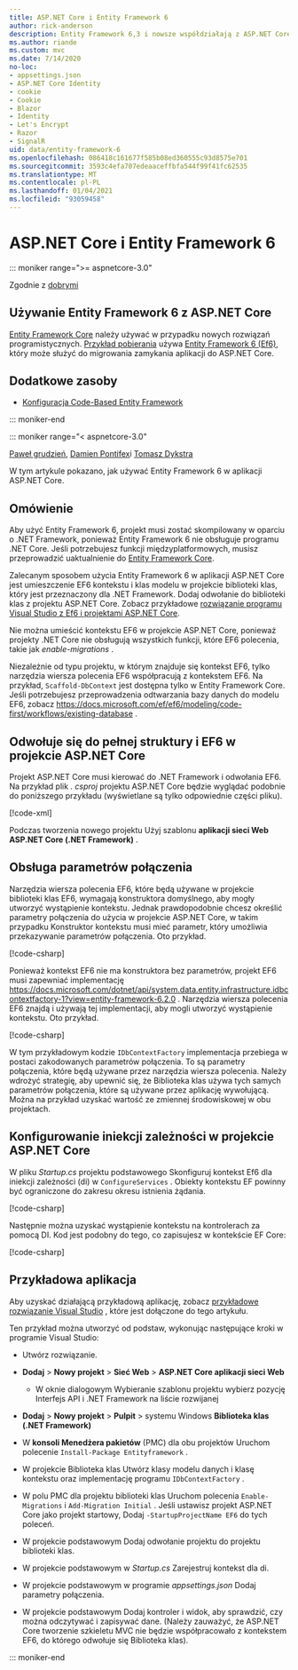 ```yaml
---
title: ASP.NET Core i Entity Framework 6
author: rick-anderson
description: Entity Framework 6,3 i nowsze współdziałają z ASP.NET Core 3,1 i nowszymi.
ms.author: riande
ms.custom: mvc
ms.date: 7/14/2020
no-loc:
- appsettings.json
- ASP.NET Core Identity
- cookie
- Cookie
- Blazor
- Identity
- Let's Encrypt
- Razor
- SignalR
uid: data/entity-framework-6
ms.openlocfilehash: 086418c161677f585b08ed360555c93d8575e701
ms.sourcegitcommit: 3593c4efa707edeaaceffbfa544f99f41fc62535
ms.translationtype: MT
ms.contentlocale: pl-PL
ms.lasthandoff: 01/04/2021
ms.locfileid: "93059458"
---
```

# <a name="aspnet-core-and-entity-framework-6"></a>ASP.NET Core i Entity Framework 6
::: moniker range=">= aspnetcore-3.0"

Zgodnie z [dobrymi](https://github.com/attrib75)

## <a name="using-entity-framework-6-with-aspnet-core"></a>Używanie Entity Framework 6 z ASP.NET Core

[Entity Framework Core](/ef/) należy używać w przypadku nowych rozwiązań programistycznych. [Przykład pobierania](https://github.com/dotnet/AspNetCore.Docs/tree/master/aspnetcore/data/entity-framework-6/3.xsample) używa [Entity Framework 6 (Ef6)](/ef/ef6), który może służyć do migrowania zamykania aplikacji do ASP.NET Core.

## <a name="additional-resources"></a>Dodatkowe zasoby

* [Konfiguracja Code-Based Entity Framework](/ef/ef6/fundamentals/configuring/code-based)

::: moniker-end

::: moniker range="< aspnetcore-3.0"

[Paweł grudzień](https://github.com/pgrudzien12), [Damien Pontifex](https://github.com/DamienPontifex)i [Tomasz Dykstra](https://github.com/tdykstra)

W tym artykule pokazano, jak używać Entity Framework 6 w aplikacji ASP.NET Core.    

## <a name="overview"></a>Omówienie 

Aby użyć Entity Framework 6, projekt musi zostać skompilowany w oparciu o .NET Framework, ponieważ Entity Framework 6 nie obsługuje programu .NET Core. Jeśli potrzebujesz funkcji międzyplatformowych, musisz przeprowadzić uaktualnienie do [Entity Framework Core](/ef/).  

Zalecanym sposobem użycia Entity Framework 6 w aplikacji ASP.NET Core jest umieszczenie EF6 kontekstu i klas modelu w projekcie biblioteki klas, który jest przeznaczony dla .NET Framework. Dodaj odwołanie do biblioteki klas z projektu ASP.NET Core. Zobacz przykładowe [rozwiązanie programu Visual Studio z Ef6 i projektami ASP.NET Core](https://github.com/dotnet/AspNetCore.Docs/tree/master/aspnetcore/data/entity-framework-6/sample/).  

Nie można umieścić kontekstu EF6 w projekcie ASP.NET Core, ponieważ projekty .NET Core nie obsługują wszystkich funkcji, które EF6 polecenia, takie jak *enable-migrations* .    

Niezależnie od typu projektu, w którym znajduje się kontekst EF6, tylko narzędzia wiersza polecenia EF6 współpracują z kontekstem EF6. Na przykład, `Scaffold-DbContext` jest dostępna tylko w Entity Framework Core. Jeśli potrzebujesz przeprowadzenia odtwarzania bazy danych do modelu EF6, zobacz <https://docs.microsoft.com/ef/ef6/modeling/code-first/workflows/existing-database> .    

## <a name="reference-full-framework-and-ef6-in-the-aspnet-core-project"></a>Odwołuje się do pełnej struktury i EF6 w projekcie ASP.NET Core 

Projekt ASP.NET Core musi kierować do .NET Framework i odwołania EF6. Na przykład plik *. csproj* projektu ASP.NET Core będzie wyglądać podobnie do poniższego przykładu (wyświetlane są tylko odpowiednie części pliku).    

[!code-xml[](entity-framework-6/sample/MVCCore/MVCCore.csproj?range=3-9&highlight=2)]   

Podczas tworzenia nowego projektu Użyj szablonu **aplikacji sieci Web ASP.NET Core (.NET Framework)** .    

## <a name="handle-connection-strings"></a>Obsługa parametrów połączenia    

Narzędzia wiersza polecenia EF6, które będą używane w projekcie biblioteki klas EF6, wymagają konstruktora domyślnego, aby mogły utworzyć wystąpienie kontekstu. Jednak prawdopodobnie chcesz określić parametry połączenia do użycia w projekcie ASP.NET Core, w takim przypadku Konstruktor kontekstu musi mieć parametr, który umożliwia przekazywanie parametrów połączenia. Oto przykład.   

[!code-csharp[](entity-framework-6/sample/EF6/SchoolContext.cs?name=snippet_Constructor)]   

Ponieważ kontekst EF6 nie ma konstruktora bez parametrów, projekt EF6 musi zapewniać implementację <https://docs.microsoft.com/dotnet/api/system.data.entity.infrastructure.idbcontextfactory-1?view=entity-framework-6.2.0> . Narzędzia wiersza polecenia EF6 znajdą i używają tej implementacji, aby mogli utworzyć wystąpienie kontekstu. Oto przykład.   

[!code-csharp[](entity-framework-6/sample/EF6/SchoolContextFactory.cs?name=snippet_IDbContextFactory)]  

W tym przykładowym kodzie `IDbContextFactory` implementacja przebiega w postaci zakodowanych parametrów połączenia. To są parametry połączenia, które będą używane przez narzędzia wiersza polecenia. Należy wdrożyć strategię, aby upewnić się, że Biblioteka klas używa tych samych parametrów połączenia, które są używane przez aplikację wywołującą. Można na przykład uzyskać wartość ze zmiennej środowiskowej w obu projektach.   

## <a name="set-up-dependency-injection-in-the-aspnet-core-project"></a>Konfigurowanie iniekcji zależności w projekcie ASP.NET Core  

W pliku *Startup.cs* projektu podstawowego Skonfiguruj kontekst Ef6 dla iniekcji zależności (di) w `ConfigureServices` . Obiekty kontekstu EF powinny być ograniczone do zakresu okresu istnienia żądania.   

[!code-csharp[](entity-framework-6/sample/MVCCore/Startup.cs?name=snippet_ConfigureServices&highlight=5)]   

Następnie można uzyskać wystąpienie kontekstu na kontrolerach za pomocą DI. Kod jest podobny do tego, co zapisujesz w kontekście EF Core:    

[!code-csharp[](entity-framework-6/sample/MVCCore/Controllers/StudentsController.cs?name=snippet_ContextInController)]  

## <a name="sample-application"></a>Przykładowa aplikacja   

Aby uzyskać działającą przykładową aplikację, zobacz [przykładowe rozwiązanie Visual Studio](https://github.com/dotnet/AspNetCore.Docs/tree/master/aspnetcore/data/entity-framework-6/sample/) , które jest dołączone do tego artykułu.  

Ten przykład można utworzyć od podstaw, wykonując następujące kroki w programie Visual Studio:    

* Utwórz rozwiązanie.    

* **Dodaj** > **Nowy projekt** > **Sieć Web** > **ASP.NET Core aplikacji sieci Web**    
  * W oknie dialogowym Wybieranie szablonu projektu wybierz pozycję Interfejs API i .NET Framework na liście rozwijanej 

* **Dodaj** > **Nowy projekt** > **Pulpit** > systemu Windows **Biblioteka klas (.NET Framework)**  

* W **konsoli Menedżera pakietów** (PMC) dla obu projektów Uruchom polecenie `Install-Package Entityframework` .    

* W projekcie Biblioteka klas Utwórz klasy modelu danych i klasę kontekstu oraz implementację programu `IDbContextFactory` .    

* W polu PMC dla projektu biblioteki klas Uruchom polecenia `Enable-Migrations` i `Add-Migration Initial` . Jeśli ustawisz projekt ASP.NET Core jako projekt startowy, Dodaj `-StartupProjectName EF6` do tych poleceń. 

* W projekcie podstawowym Dodaj odwołanie projektu do projektu biblioteki klas.    

* W projekcie podstawowym w *Startup.cs* Zarejestruj kontekst dla di.    

* W projekcie podstawowym w programie *appsettings.json* Dodaj parametry połączenia.  

* W projekcie podstawowym Dodaj kontroler i widok, aby sprawdzić, czy można odczytywać i zapisywać dane. (Należy zauważyć, że ASP.NET Core tworzenie szkieletu MVC nie będzie współpracowało z kontekstem EF6, do którego odwołuje się Biblioteka klas).

::: moniker-end
